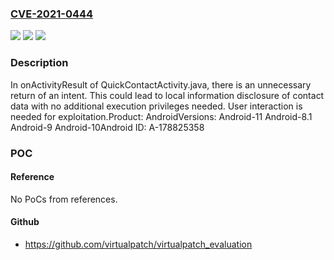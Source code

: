 ### [CVE-2021-0444](https://cve.mitre.org/cgi-bin/cvename.cgi?name=CVE-2021-0444)
![](https://img.shields.io/static/v1?label=Product&message=Android&color=blue)
![](https://img.shields.io/static/v1?label=Version&message=n%2Fa&color=blue)
![](https://img.shields.io/static/v1?label=Vulnerability&message=Information%20disclosure&color=brighgreen)

### Description

In onActivityResult of QuickContactActivity.java, there is an unnecessary return of an intent. This could lead to local information disclosure of contact data with no additional execution privileges needed. User interaction is needed for exploitation.Product: AndroidVersions: Android-11 Android-8.1 Android-9 Android-10Android ID: A-178825358

### POC

#### Reference
No PoCs from references.

#### Github
- https://github.com/virtualpatch/virtualpatch_evaluation

